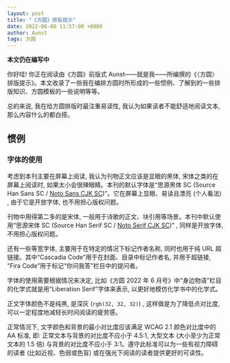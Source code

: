 ```yaml
---
layout: post
title: "《方圆》排版提示"
date: 2022-06-08 11:57:00 +0800
author: Aunst
tags: 方圆
---
```


**本文仍在编写中**

你好哇! 你正在阅读由《方圆》前版式 Aunst——就是我——所编撰的《〈方圆〉排版提示》。本文收录了一些我在编排方圆时所形成的一些惯例、了解到的一些排版知识、方圆模板的一些说明等等。

总的来说, 我在给方圆排版时最注重易读性, 我认为如果读者不能舒适地阅读文本, 那么内容什么的都白搭。

## 惯例
### 字体的使用
考虑到本刊主要在屏幕上阅读, 我认为刊物正文应该是显眼的黑体, 宋体之类的在屏幕上阅读时, 如果太小会很辣眼睛。本刊的默认字体是“思源黑体 SC (Source Han Sans SC / <em style="font-style: inherit; text-decoration: underline solid;">Noto Sans CJK SC</em>)”。它在屏幕上显眼、易读且漂亮 (个人看法) , 由于它是开放字体, 也不用担心版权问题。

刊物中用得第二多的是宋体, 一般用于诗歌的正文、块引用等场景。本刊中默认使用“思源宋体 SC (Source Han Serif SC / <em style="font-style: inherit; text-decoration: underline solid;">Noto Serif CJK SC</em>)” , 同样是开放字体, 不用担心版权问题。

还有一些等宽字体, 主要用于在特定的情况下标记作者名称, 同时也用于纯 URL 超链接。其中“Cascadia Code”用于在封面、目录中标记作者名, 并用于超链接, “Fira Code”用于标记“你问我答”栏目中的提问者。

字体的使用需要根据情况来决定, 比如《方圆 2022 年 6 月号》中“身边物语”栏目的化学式就是用“Liberation Serif”字体来表示, 以更好地模仿化学书中的化学式。

正文字体颜色不是纯黑, 是深灰 (`rgb(32, 32, 32)`) , 这样做是为了降低点对比度, 可以一定程度地减轻长时间阅读的疲劳感。

正常情况下, 文字颜色和背景的最小对比度应该满足 WCAG 2.1 颜色对比度中的 AA 标准, 即: 正常文本与背景的对比度不应小于 4.5:1, 大型文本 (大小至少为正常文本的 1.5 倍) 与背景的对比度不应小于 3:1。遵守此标准可以为一些有视力障碍的读者 (比如近视、色弱或色盲) 或在强光下阅读的读者提供更好的可读性。